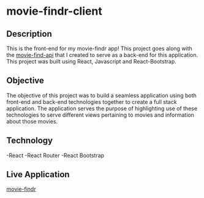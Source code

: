 # movie-findr-client

## Description

This is the front-end for my movie-findr app!
This project goes along with the [movie-find-api](https://github.com/jarengisner/movie_findr_api)
that I created to serve as a back-end for this application. This project was built using React, Javascript and React-Bootstrap.

## Objective

The objective of this project was to build a seamless application using both front-end and back-end technologies together to create a full stack application. The application serves the purpose of highlighting use of these technologies to serve different views pertaining to movies and information about those movies.

## Technology

-React
-React Router
-React Bootstrap

## Live Application

[movie-findr](https://movie-findr.netlify.app/)
